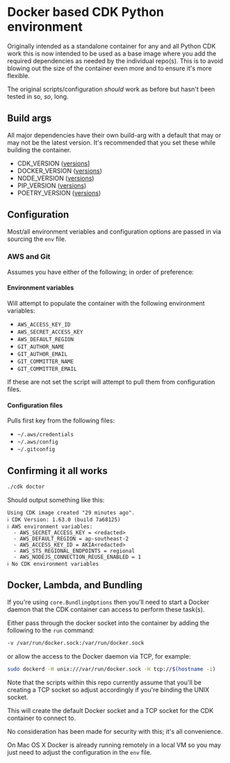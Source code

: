 # Docker based CDK Python environment

Originally intended as a standalone container for any and all Python CDK work this is now intended to be used as a base
image where you add the required dependencies as needed by the individual repo(s). This is to avoid blowing out the size
of the container even more and to ensure it's more flexible.

The original scripts/configuration _should_ work as before but hasn't been tested in so, _so_, long.

## Build args

All major dependencies have their own build-arg with a default that may or may not be the latest version. It's
recommended that you set these while building the container.

- CDK_VERSION ([versions](https://www.npmjs.com/package/aws-cdk?activeTab=versions)]
- DOCKER_VERSION ([versions](https://github.com/docker/cli/tags))
- NODE_VERSION ([versions](https://nodejs.dev/en/about/releases/))
- PIP_VERSION ([versions](https://github.com/pypa/pip/tags))
- POETRY_VERSION ([versions](https://github.com/python-poetry/poetry/releases))

## Configuration

Most/all environment veriables and configuration options are passed in via sourcing the `env` file.

### AWS and Git

Assumes you have either of the following; in order of preference:

#### Environment variables

Will attempt to populate the container with the following environment variables:

- `AWS_ACCESS_KEY_ID`
- `AWS_SECRET_ACCESS_KEY`
- `AWS_DEFAULT_REGION`
- `GIT_AUTHOR_NAME`
- `GIT_AUTHOR_EMAIL`
- `GIT_COMMITTER_NAME`
- `GIT_COMMITTER_EMAIL`

If these are not set the script will attempt to pull them from configuration files.

#### Configuration files

Pulls first key from the following files:

- `~/.aws/credentials`
- `~/.aws/config`
- `~/.gitconfig`

## Confirming it all works

```bash
./cdk doctor
```

Should output something like this:

```
Using CDK image created "29 minutes ago".
ℹ️ CDK Version: 1.63.0 (build 7a68125)
ℹ️ AWS environment variables:
  - AWS_SECRET_ACCESS_KEY = <redacted>
  - AWS_DEFAULT_REGION = ap-southeast-2
  - AWS_ACCESS_KEY_ID = AKIA<redacted>
  - AWS_STS_REGIONAL_ENDPOINTS = regional
  - AWS_NODEJS_CONNECTION_REUSE_ENABLED = 1
ℹ️ No CDK environment variables
```

## Docker, Lambda, and Bundling

If you're using `core.BundlingOptions` then you'll need to start a Docker daemon that the CDK container can access to perform these task(s).

Either pass through the docker socket into the container by adding the following to the `run` command:

```bash
-v /var/run/docker.sock:/var/run/docker.sock
```

or allow the access to the Docker daemon via TCP, for example:

```bash
sudo dockerd -H unix:///var/run/docker.sock -H tcp://$(hostname -i)
```

Note that the scripts within this repo currently assume that you'll be creating a TCP socket so adjust accordingly if you're binding the UNIX socket.

This will create the default Docker socket and a TCP socket for the CDK container to connect to.

No consideration has been made for security with this; it's all convenience.

On Mac OS X Docker is already running remotely in a local VM so you may just need to adjust the configuration in the `env` file.
